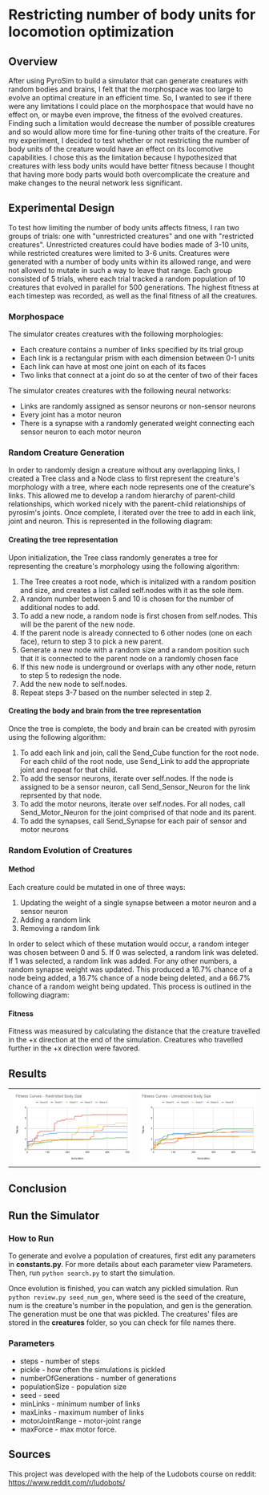 # Restricting number of body units for locomotion optimization

## Overview
After using PyroSim to build a simulator that can generate creatures with random bodies and brains, I felt that the morphospace was too large to evolve an optimal creature in an efficient time. So, I wanted to see if there were any limitations I could place on the morphospace that would have no effect on, or maybe even improve, the fitness of the evolved creatures. Finding such a limitation would decrease the number of possible creatures and so would allow more time for fine-tuning other traits of the creature. For my experiment, I decided to test whether or not restricting the number of body units of the creature would have an effect on its locomotive capabilities. I chose this as the limitation because I hypothesized that creatures with less body units would have better fitness because I thought that having more body parts would both overcomplicate the creature and make changes to the neural network less significant.

## Experimental Design
To test how limiting the number of body units affects fitness, I ran two groups of trials: one with "unrestricted creatures" and one with "restricted creatures". Unrestricted creatures could have bodies made of 3-10 units, while restricted creatures were limited to 3-6 units. Creatures were generated with a number of body units within its allowed range, and were not allowed to mutate in such a way to leave that range. Each group consisted of 5 trials, where each trial tracked a random population of 10 creatures that evolved in parallel for 500 generations. The highest fitness at each timestep was recorded, as well as the final fitness of all the creatures.

### Morphospace
The simulator creates creatures with the following morphologies:
* Each creature contains a number of links specified by its trial group
* Each link is a rectangular prism with each dimension between 0-1 units
* Each link can have at most one joint on each of its faces
* Two links that connect at a joint do so at the center of two of their faces

The simulator creates creatures with the following neural networks:
* Links are randomly assigned as sensor neurons or non-sensor neurons
* Every joint has a motor neuron
* There is a synapse with a randomly generated weight connecting each sensor neuron to each motor neuron

### Random Creature Generation
In order to randomly design a creature without any overlapping links, I created a Tree class and a Node class to first represent the creature's morphology with a tree, where each node represents one of the creature's links. This allowed me to develop a random hierarchy of parent-child relationships, which worked nicely with the parent-child relationships of pyrosim's joints. Once complete, I iterated over the tree to add in each link, joint and neuron. This is represented in the following diagram:

#### Creating the tree representation
Upon initialization, the Tree class randomly generates a tree for representing the creature's morphology using the following algorithm:
1. The Tree creates a root node, which is initalized with a random position and size, and creates a list called self.nodes with it as the sole item.
2. A random number between 5 and 10 is chosen for the number of additional nodes to add.
3. To add a new node, a random node is first chosen from self.nodes. This will be the parent of the new node.
4. If the parent node is already connected to 6 other nodes (one on each face), return to step 3 to pick a new parent.
5. Generate a new node with a random size and a random position such that it is connected to the parent node on a randomly chosen face
6. If this new node is underground or overlaps with any other node, return to step 5 to redesign the node.
7. Add the new node to self.nodes.
8. Repeat steps 3-7 based on the number selected in step 2.

#### Creating the body and brain from the tree representation
Once the tree is complete, the body and brain can be created with pyrosim using the following algorithm:
1. To add each link and join, call the Send_Cube function for the root node. For each child of the root node, use Send_Link to add the appropriate joint and repeat for that child.
2. To add the sensor neurons, iterate over self.nodes. If the node is assigned to be a sensor neuron, call Send_Sensor_Neuron for the link reprsented by that node.
3. To add the motor neurons, iterate over self.nodes. For all nodes, call Send_Motor_Neuron for the joint comprised of that node and its parent.
4. To add the synapses, call Send_Synapse for each pair of sensor and motor neurons

### Random Evolution of Creatures
#### Method
Each creature could be mutated in one of three ways:
1. Updating the weight of a single synapse between a motor neuron and a sensor neuron
2. Adding a random link
3. Removing a random link

In order to select which of these mutation would occur, a random integer was chosen between 0 and 5. If 0 was selected, a random link was deleted. If 1 was selected, a random link was added. For any other numbers, a random synapse weight was updated. This produced a 16.7% chance of a node being added, a 16.7% chance of a node being deleted, and a 66.7% chance of a random weight being updated. This process is outlined in the following diagram:

#### Fitness
Fitness was measured by calculating the distance that the creature travelled in the +x direction at the end of the simulation. Creatures who travelled further in the +x direction were favored.

## Results

<table>
<tr>
<td>
<img src='charts/Fitness Curves - Restricted Body Size.png' />
</td>
<td>
<img src='charts/Fitness Curves - Unrestricted Body Size.png' />
</td>
</tr>
</table>

## Conclusion

## Run the Simulator

### How to Run
To generate and evolve a population of creatures, first edit any parameters in **constants.py**. For more details about each parameter view Parameters. Then, run `python search.py` to start the simulation.

Once evolution is finished, you can watch any pickled simulation. Run `python review.py seed_num_gen`, where seed is the seed of the creature, num is the creature's number in the population, and gen is the generation. The generation must be one that was pickled. The creatures' files are stored in the **creatures** folder, so you can check for file names there.

### Parameters
* steps - number of steps
* pickle - how often the simulations is pickled
* numberOfGenerations - number of generations
* populationSize - population size
* seed - seed
* minLinks - minimum number of links
* maxLinks - maximum number of links
* motorJointRange - motor-joint range
* maxForce - max motor force.

## Sources
This project was developed with the help of the Ludobots course on reddit: https://www.reddit.com/r/ludobots/
